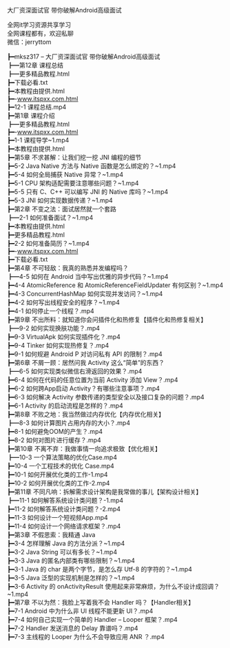 大厂资深面试官 带你破解Android高级面试

全网it学习资源共享学习<br>全网课程都有，欢迎私聊<br>微信：jerryttom<br>

┣━mksz317 – 大厂资深面试官 带你破解Android高级面试<br> ┣━第12章 课程总结<br> ┣━更多精品教程.html<br> ┣━下载必看.txt<br> ┣━本教程由提供.html<br> ┣━-www.itspxx.com.html<br> ┣━12-1 课程总结.mp4<br> ┣━第1章 课程介绍<br> ┣━更多精品教程.html<br> ┣━-www.itspxx.com.html<br> ┣━1-1 课程导学~1.mp4<br> ┣━本教程由提供.html<br> ┣━第5章 不求甚解：让我们挖一挖 JNI 编程的细节<br> ┣━5-2 Java Native 方法与 Native 函数是怎么绑定的？~1.mp4<br> ┣━5-4 如何全局捕获 Native 异常？~1.mp4<br> ┣━5-1 CPU 架构适配需要注意哪些问题？~1.mp4<br> ┣━5-5 只有 C、C++ 可以编写 JNI 的 Native 库吗？~1.mp4<br> ┣━5-3 JNI 如何实现数据传递？~1.mp4<br> ┣━第2章 不变之法：面试居然就一个套路<br> ┣━2-1 如何准备面试？~1.mp4<br> ┣━本教程由提供.html<br> ┣━更多精品教程.html<br> ┣━2-2 如何准备简历？~1.mp4<br> ┣━-www.itspxx.com.html<br> ┣━下载必看.txt<br> ┣━第4章 不可轻敌：我真的熟悉并发编程吗？<br> ┣━4-5 如何在 Android 当中写出优雅的异步代码？~1.mp4<br> ┣━4-4 AtomicReference 和 AtomicReferenceFieldUpdater 有何区别？~1.mp4<br> ┣━4-3 ConcurrentHashMap 如何实现并发访问？~1.mp4<br> ┣━4-2 如何写出线程安全的程序？~1.mp4<br> ┣━4-1 如何停止一个线程？.mp4<br> ┣━第9章 不出所料：就知道你会问插件化和热修复【插件化和热修复相关】<br> ┣━9-2 如何实现换肤功能？.mp4<br> ┣━9-3 VirtualApk 如何实现插件化？.mp4<br> ┣━9-4 Tinker 如何实现热修复？.mp4<br> ┣━9-1 如何规避 Android P 对访问私有 API 的限制？.mp4<br> ┣━第6章 不屑一顾：居然问我 Activity 这么“简单”的东西？<br> ┣━6-5 如何实现类似微信右滑返回的效果？.mp4<br> ┣━6-4 如何在代码的任意位置为当前 Activity 添加 View？.mp4<br> ┣━6-2 如何跨App启动 Activity？有哪些注意事项？.mp4<br> ┣━6-3 如何解决 Activity 参数传递的类型安全以及接口复杂的问题？.mp4<br> ┣━6-1 Activity 的启动流程是怎样的？.mp4<br> ┣━第8章 不败之地：我当然做过内存优化【内存优化相关】<br> ┣━8-3 如何计算图片占用内存的大小？.mp4<br> ┣━8-1 如何避免OOM的产生？.mp4<br> ┣━8-2 如何对图片进行缓存？.mp4<br> ┣━第10章 不离不弃：我做事情一向追求极致【优化相关】<br> ┣━10-3 一个算法策略的优化Case.mp4<br> ┣━10-4 一个工程技术的优化 Case.mp4<br> ┣━10-1 如何开展优化类的工作-1.mp4<br> ┣━10-2 如何开展优化类的工作-2.mp4<br> ┣━第11章 不同凡响：拆解需求设计架构是我常做的事儿【架构设计相关】<br> ┣━11-1 如何解答系统设计类问题？-1.mp4<br> ┣━11-2 如何解答系统设计类问题？-2.mp4<br> ┣━11-3 如何设计一个短视频App.mp4<br> ┣━11-4 如何设计一个网络请求框架？.mp4<br> ┣━第3章 不假思索：我精通 Java<br> ┣━3-4 怎样理解 Java 的方法分派？~1.mp4<br> ┣━3-2 Java String 可以有多长？~1.mp4<br> ┣━3-3 Java 的匿名内部类有哪些限制？~1.mp4<br> ┣━3-1 Java 的 char 是两个字节，是怎么存 Utf-8 的字符的？~1.mp4<br> ┣━3-5 Java 泛型的实现机制是怎样的？~1.mp4<br> ┣━3-6 Activity 的 onActivityResult 使用起来非常麻烦，为什么不设计成回调？~1.mp4<br> ┣━第7章 不以为然：我脸上写着我不会 Handler 吗？【Handler相关】<br> ┣━7-1 Android 中为什么非 UI 线程不能更新 UI？.mp4<br> ┣━7-4 如何自己实现一个简单的 Handler – Looper 框架？.mp4<br> ┣━7-2 Handler 发送消息的 Delay 靠谱吗？.mp4<br> ┣━7-3 主线程的 Looper 为什么不会导致应用 ANR ？.mp4